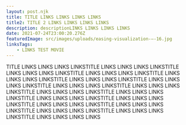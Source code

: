 ```yaml
---
layout: post.njk
title: TITLE LINKS LINKS LINKS LINKS
title2: TITLE 2 LINKS LINKS LINKS LINKS
description: descriptionLINKS LINKS LINKS LINKS
date: 2021-07-24T23:00:20.276Z
featuredImage: src/images/uploads/easing-visualization-–-16.jpg
linksTags:
    - LINKS TEST MOVIE
---
```


TITLE LINKS LINKS LINKS LINKSTITLE LINKS LINKS LINKS LINKSTITLE LINKS LINKS LINKS LINKSTITLE LINKS LINKS LINKS LINKSTITLE LINKS LINKS LINKS LINKSTITLE LINKS LINKS LINKS LINKSTITLE LINKS LINKS LINKS LINKSTITLE LINKS LINKS LINKS LINKSTITLE LINKS LINKS LINKS LINKSTITLE LINKS LINKS LINKS LINKSTITLE LINKS LINKS LINKS LINKSTITLE LINKS LINKS LINKS LINKSTITLE LINKS LINKS LINKS LINKSTITLE LINKS LINKS LINKS LINKSTITLE LINKS LINKS LINKS LINKSTITLE LINKS LINKS LINKS LINKSTITLE LINKS LINKS LINKS LINKSTITLE LINKS LINKS LINKS LINKS
